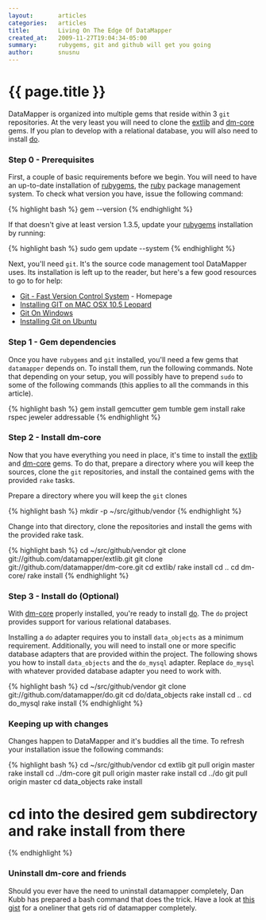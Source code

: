 ```yaml
---
layout:       articles
categories:   articles
title:        Living On The Edge Of DataMapper
created_at:   2009-11-27T19:04:34-05:00
summary:      rubygems, git and github will get you going
author:       snusnu
---
```


{{ page.title }}
================

DataMapper is organized into multiple gems that reside within 3 `git` repositories.
At the very least you will need to clone the [extlib](http://github.com/datamapper/extlib)
and [dm-core](http://github.com/datamapper/dm-core) gems. If you plan to develop with a
relational database, you will also need to install [do](http://github.com/datamapper/do).


### Step 0 - Prerequisites

First, a couple of basic requirements before we begin. You will need to have
an up-to-date installation of [rubygems](http://rubygems.org/), the [ruby](http://www.ruby-lang.org/en/)
package management system. To check what version you have, issue the following command:

{% highlight bash %}
gem --version
{% endhighlight %}

If that doesn't give at least version 1.3.5, update your [rubygems](http://rubygems.org/)
installation by running:

{% highlight bash %}
sudo gem update --system
{% endhighlight %}

Next, you'll need `git`. It's the source code management tool DataMapper uses.
Its installation is left up to the reader, but here's a few good resources to go
to for help:

* [Git - Fast Version Control System](http://git-scm.com/) - Homepage
* [Installing GIT on MAC OSX 10.5 Leopard](http://dysinger.net/2007/12/30/installing-git-on-mac-os-x-105-leopard/)
* [Git On Windows](http://ropiku.wordpress.com/2007/12/28/git-on-windows/)
* [Installing Git on Ubuntu](http://chrisolsen.org/2008/03/10/installing-git-on-ubuntu/)


### Step 1 - Gem dependencies

Once you have `rubygems` and `git` installed, you'll need a few gems that `datamapper` depends on.
To install them, run the following commands. Note that depending on your setup, you will possibly have
to prepend `sudo` to some of the following commands (this applies to all the commands in this article).

{% highlight bash %}
gem install gemcutter
gem tumble
gem install rake rspec jeweler addressable
{% endhighlight %}


### Step 2 - Install dm-core

Now that you have everything you need in place, it's time to install the
[extlib](http://github.com/datamapper/extlib) and [dm-core](http://github.com/datamapper/dm-core)
gems. To do that, prepare a directory where you will keep the sources, clone
the `git` repositories, and install the contained gems with the provided `rake` tasks.

Prepare a directory where you will keep the `git` clones

{% highlight bash %}
mkdir -p ~/src/github/vendor
{% endhighlight %}

Change into that directory, clone the repositories and install the gems
with the provided rake task.

{% highlight bash %}
cd ~/src/github/vendor
git clone git://github.com/datamapper/extlib.git
git clone git://github.com/datamapper/dm-core.git
cd extlib/
rake install
cd ..
cd dm-core/
rake install
{% endhighlight %}

### Step 3 - Install do (Optional)

With [dm-core](http://github.com/datamapper/dm-core) properly installed, you're ready
to install [do](http://github.com/datamapper/do).
The `do` project provides support for various relational databases.

Installing a `do` adapter requires you to install `data_objects` as a minimum requirement.
Additionally, you will need to install one or more specific database adapters that are provided within
the project. The following shows you how to install `data_objects` and the `do_mysql` adapter. Replace
`do_mysql` with whatever provided database adapter you need to work with.

{% highlight bash %}
cd ~/src/github/vendor
git clone git://github.com/datamapper/do.git
cd do/data_objects
rake install
cd ..
cd do_mysql
rake install
{% endhighlight %}

### Keeping up with changes

Changes happen to DataMapper and it's buddies all the time. To refresh your
installation issue the following commands:

{% highlight bash %}
cd ~/src/github/vendor
cd extlib
git pull origin master
rake install
cd ../dm-core
git pull origin master
rake install
cd ../do
git pull origin master
cd data_objects
rake install
# cd into the desired gem subdirectory and rake install from there
{% endhighlight %}

### Uninstall dm-core and friends

Should you ever have the need to uninstall datamapper completely, Dan Kubb has prepared a
bash command that does the trick. Have a look at [this gist](http://gist.github.com/31187)
for a oneliner that gets rid of datamapper completely.

